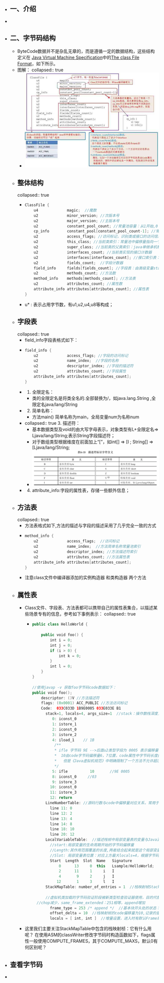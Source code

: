 - ## 一、介绍
-
- ## 二、字节码结构
	- ByteCode数据并不是杂乱无章的，而是遵循一定的数据结构，这些结构定义在 [Java Virtual Machine Specification](https://docs.oracle.com/javase/specs/jvms/se8/html/index.html)中的[The class File Format](https://docs.oracle.com/javase/specs/jvms/se8/html/jvms-4.html)，如下所示。
	- 图解：
	  collapsed:: true
		- ![image.png](../assets/image_1678348533189_0.png)
	- ## 整体结构
	  collapsed:: true
		- ```kotlin
		  ClassFile {
		      u4             magic;  //魔数
		      u2             minor_version; //次版本号
		      u2             major_version; //主版本号
		      u2             constant_pool_count; //常量池容量：从1开始,0：不引用任何一个常量池数据
		      cp_info        constant_pool[constant_pool_count-1]; //常量数据，数据构成有17种，以首位u1表示tag类型
		      u2             access_flags; //访问标记，识别类或接口的访问信息如：ACC_PUBLIC;ACC_ABSTRACT,由于每个标记占用二进制位不同，使用｜表示交集；
		      u2             this_class; //当前类索引：常量池中偏移量指向一个类型为CONSTANT_Class_info的类描述符常量
		      u2             super_class; //当前类的父类索引：java单继承机制
		      u2             interfaces_count; //当前类实现的接口计数器
		      u2             interfaces[interfaces_count]; //接口索引表：常量池中偏移量
		      u2             fields_count;  //字段计数器
		      field_info     fields[fields_count]; //字段表：由类级变量static和实例变量(全局)，不包括局部变量
		      u2             methods_count; //方法数
		      method_info    methods[methods_count]; //方法表
		      u2             attributes_count; //属性数
		      attribute_info attributes[attributes_count]; //属性表
		  }
		  ```
		- u* : 表示占用字节数，有u1,u2,u4,u8等构成；
	- ## 字段表
	  collapsed:: true
		- field_info字段表格式如下：
		- ```java
		  field_info {
		      u2             access_flags; //字段的访问标记
		      u2             name_index;  //字段的名称
		      u2             descriptor_index; //字段的描述符
		      u2             attributes_count; //字段属性
		      attribute_info attributes[attributes_count];
		  }
		  ```
		- 1. 全限定名：
			- 类的全限定名是将类全名的.全部替换为/，如java.lang.String ,全限定名java/lang/String
		- 2. 简单名称：
			- 方法main() 简单名称为main，全局变量num为名称num
		- collapsed:: true
		  3. 描述符：
			- 基本数据类型及void的由大写字母表示，对象类型有L+全限定名=> Ljava/lang/String;表示String字段描述符；
			- 对于数组类型根据维度在前面加上“[”，如int[] => [I ;        String[] => [Ljava/lang/String;
			- ![image.png](../assets/image_1678355972747_0.png)
		- 4. attribute_info:字段的属性表，存储一些额外信息；
	- ## 方法表
	  collapsed:: true
		- 方法表格式如下,方法的描述与字段的描述采用了几乎完全一致的方式
		- ```java
		  method_info {
		      u2             access_flags;  //访问标记
		      u2             name_index;  //方法简单名称常量池索引
		      u2             descriptor_index; //方法描述符索引
		      u2             attributes_count; //方法属性表
		      attribute_info attributes[attributes_count];
		  }
		  ```
		- 注意class文件中编译器添加的实例构造器<init> 和类构造器<clint> 两个方法
	- ## 属性表
		- Class文件、字段表、方法表都可以携带自己的属性表集合，以描述某些场景专有的信息，参考如下事例表示：
		  collapsed:: true
			- ```kotlin
			  public class HelloWorld {
			  
			      public void foo() {
			          int i = 0;
			          int j = 0;
			          if (i > 0) {
			              int k = 0;
			          }
			          int l = 0;
			      }
			  }
			  
			  //使用javap -v 获取foo字节码code数据如下：
			  public void foo();
			      descriptor: ()V //方法描述符
			      flags: (0x0001) ACC_PUBLIC //方法访问标记
			      Code:  033C033D 1B9E0005 033E033E B1
			        stack=1, locals=4, args_size=1  //stack：操作数栈深度，locals：局部变量表，args_size：方法参数的个数，包括方法参数、this
			           0: iconst_0
			           1: istore_1
			           2: iconst_0
			           3: istore_2
			           4: iload_1    // 1B
			            /**
			            * ifle 字节码 9E -->后面u2类型字段为 0005 表示偏移量，当前5 + 偏移量 = 10
			            *  10由code字节码偏移量6，7位置，code属性中字节码长度由u4表示，
			            *   但是《Java虚拟机规范》中明确限制了一个方法不允许超过65535条字节码指令，即实际只使用了u2的长度，如果超过这个限制，Javac编译器就会拒绝编译，因此这里使用u2表示跳转字节码偏移量
			            */
			           5: ifle          10       //9E 0005
			           8: iconst_0     //03
			           9: istore_3
			          10: iconst_0
			          11: istore_3
			          12: return
			        LineNumberTable: //源码行数与code中偏移量对应关系，常用于log中输出日志
			          line 11: 0
			          line 12: 2
			          line 13: 4
			          line 14: 8
			          line 18: 10
			          line 20: 12
			        LocalVariableTable:  //描述栈帧中局部变量表的变量与Java源码中定义的变量之间的关系
			          //start:局部变量的生命周期开始的字节码偏移量
			          //Length:其作用范围覆盖的长度,两者结合起来就是这个局部变量在字节码之中的作用域范围
			          //Slot: 局部变量表位置：对应上方最大locals=4，根据字节码可以验证stack最大为1
			          Start  Length  Slot  Name   Signature  
			              0      13     0  this   Lsample/HelloWorld;
			              2      11     1     i   I
			              4       9     2     j   I
			             12       1     3     l   I
			        StackMapTable: number_of_entries = 1  //栈映射帧Stack Map Frame个数：1
			        
			        //虚拟机类加载的字节码验证阶段被新类型检查验证器使用，目的代替以前比较消耗性能的基于数据流分析的类型推导验证器；其中记录的是一个方法中操作数栈与局部变量区的类型在一些特定位置的状态。
			  	//chop减少，same_frame_extended：251相等，append增加
			          frame_type = 253 /* append */  //基本块开头处的状态：frame_type = 251，表示多了2个局部变量，append 增加变量，chop 减少变量
			          offset_delta = 10  //栈映射帧的code偏移量为10,记录的是if跳转语句
			          locals = [ int, int ]  //增量设置，进入时有默认Frame局部变量区:[this],在10位置变量k已经过了作用域局部变量区：[ this, int, int],增量为 locals = [ int, int ]
			  ```
		- 这里我们主要关注StackMapTable中包含的栈映射桢：它有什么用呢？
		  在使用ASM的classWriter修改字节码时构造函数如下，flags属性一般使用COMPUTE_FRAMES，其于COMPUTE_MAXS，默认0有何区别呢？
- ## 查看字节码
-